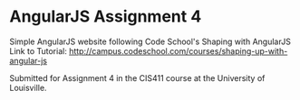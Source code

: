 # AngularJS Assignment 4

Simple AngularJS website following Code School's Shaping with AngularJS
Link to Tutorial: http://campus.codeschool.com/courses/shaping-up-with-angular-js

Submitted for Assignment 4 in the CIS411 course at the University of Louisville. 
